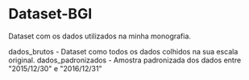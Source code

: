 # Dataset-BGI
Dataset com os dados utilizados na minha monografia.

dados_brutos - Dataset como todos os dados colhidos na sua escala original.
dados_padronizados - Amostra padronizada dos dados entre "2015/12/30" e "2016/12/31"

